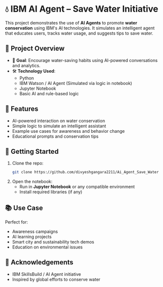 # 💧 IBM AI Agent – Save Water Initiative

This project demonstrates the use of **AI Agents** to promote **water conservation** using IBM's AI technologies. It simulates an intelligent agent that educates users, tracks water usage, and suggests tips to save water.

## 🧠 Project Overview

- 📌 **Goal**: Encourage water-saving habits using AI-powered conversations and analytics.
- 🛠️ **Technology Used**:  
  - Python  
  - IBM Watson / AI Agent (Simulated via logic in notebook)  
  - Jupyter Notebook  
  - Basic AI and rule-based logic

## 📂 Features

- AI-powered interaction on water conservation  
- Simple logic to simulate an intelligent assistant  
- Example use cases for awareness and behavior change  
- Educational prompts and conservation tips

## 🚀 Getting Started

1. Clone the repo:
   ```bash
   git clone https://github.com/divyeshgangara2211/Ai_Agent_Save_Water.git
   ```
2. Open the notebook:
   - Run in **Jupyter Notebook** or any compatible environment  
   - Install required libraries (if any)

## 📚 Use Case

Perfect for:
- Awareness campaigns  
- AI learning projects  
- Smart city and sustainability tech demos  
- Education on environmental issues

## 🙌 Acknowledgements

- IBM SkillsBuild / AI Agent initiative  
- Inspired by global efforts to conserve water
